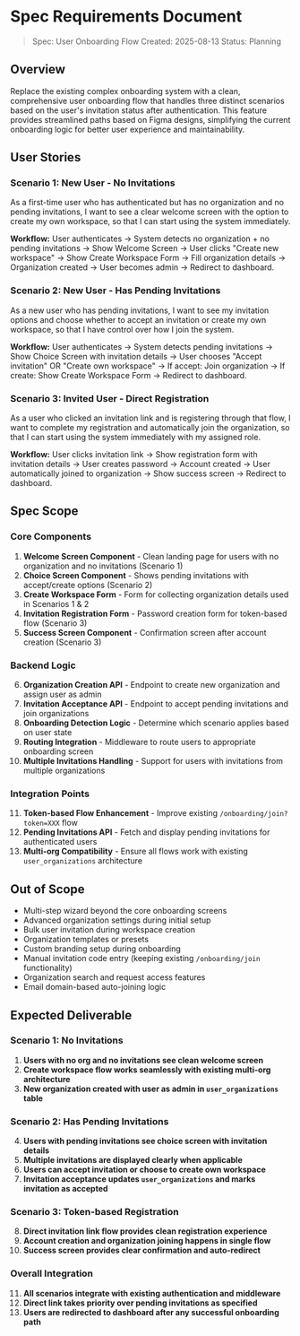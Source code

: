 # Spec Requirements Document

> Spec: User Onboarding Flow
> Created: 2025-08-13
> Status: Planning

## Overview

Replace the existing complex onboarding system with a clean, comprehensive user onboarding flow that handles three distinct scenarios based on the user's invitation status after authentication. This feature provides streamlined paths based on Figma designs, simplifying the current onboarding logic for better user experience and maintainability.

## User Stories

### Scenario 1: New User - No Invitations

As a first-time user who has authenticated but has no organization and no pending invitations, I want to see a clear welcome screen with the option to create my own workspace, so that I can start using the system immediately.

**Workflow:** User authenticates → System detects no organization + no pending invitations → Show Welcome Screen → User clicks "Create new workspace" → Show Create Workspace Form → Fill organization details → Organization created → User becomes admin → Redirect to dashboard.

### Scenario 2: New User - Has Pending Invitations  

As a new user who has pending invitations, I want to see my invitation options and choose whether to accept an invitation or create my own workspace, so that I have control over how I join the system.

**Workflow:** User authenticates → System detects pending invitations → Show Choice Screen with invitation details → User chooses "Accept invitation" OR "Create own workspace" → If accept: Join organization → If create: Show Create Workspace Form → Redirect to dashboard.

### Scenario 3: Invited User - Direct Registration

As a user who clicked an invitation link and is registering through that flow, I want to complete my registration and automatically join the organization, so that I can start using the system immediately with my assigned role.

**Workflow:** User clicks invitation link → Show registration form with invitation details → User creates password → Account created → User automatically joined to organization → Show success screen → Redirect to dashboard.

## Spec Scope

### Core Components
1. **Welcome Screen Component** - Clean landing page for users with no organization and no invitations (Scenario 1)
2. **Choice Screen Component** - Shows pending invitations with accept/create options (Scenario 2)  
3. **Create Workspace Form** - Form for collecting organization details used in Scenarios 1 & 2
4. **Invitation Registration Form** - Password creation form for token-based flow (Scenario 3)
5. **Success Screen Component** - Confirmation screen after account creation (Scenario 3)

### Backend Logic
6. **Organization Creation API** - Endpoint to create new organization and assign user as admin
7. **Invitation Acceptance API** - Endpoint to accept pending invitations and join organizations
8. **Onboarding Detection Logic** - Determine which scenario applies based on user state
9. **Routing Integration** - Middleware to route users to appropriate onboarding screen
10. **Multiple Invitations Handling** - Support for users with invitations from multiple organizations

### Integration Points
11. **Token-based Flow Enhancement** - Improve existing `/onboarding/join?token=XXX` flow 
12. **Pending Invitations API** - Fetch and display pending invitations for authenticated users
13. **Multi-org Compatibility** - Ensure all flows work with existing `user_organizations` architecture

## Out of Scope

- Multi-step wizard beyond the core onboarding screens
- Advanced organization settings during initial setup
- Bulk user invitation during workspace creation
- Organization templates or presets
- Custom branding setup during onboarding
- Manual invitation code entry (keeping existing `/onboarding/join` functionality)
- Organization search and request access features
- Email domain-based auto-joining logic

## Expected Deliverable

### Scenario 1: No Invitations
1. **Users with no org and no invitations see clean welcome screen**
2. **Create workspace flow works seamlessly with existing multi-org architecture**
3. **New organization created with user as admin in `user_organizations` table**

### Scenario 2: Has Pending Invitations  
4. **Users with pending invitations see choice screen with invitation details**
5. **Multiple invitations are displayed clearly when applicable**
6. **Users can accept invitation or choose to create own workspace**
7. **Invitation acceptance updates `user_organizations` and marks invitation as accepted**

### Scenario 3: Token-based Registration
8. **Direct invitation link flow provides clean registration experience**
9. **Account creation and organization joining happens in single flow**
10. **Success screen provides clear confirmation and auto-redirect**

### Overall Integration
11. **All scenarios integrate with existing authentication and middleware**
12. **Direct link takes priority over pending invitations as specified**
13. **Users are redirected to dashboard after any successful onboarding path**